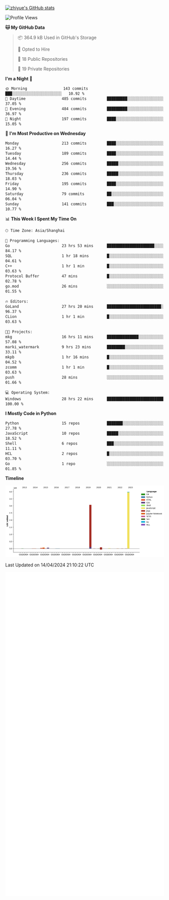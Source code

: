 
[![zhiyue's GitHub stats](https://github-readme-stats.vercel.app/api?username=zhiyue)](https://github.com/anuraghazra/github-readme-stats&&show_icons=true)

<!--START_SECTION:waka-->
![Profile Views](http://img.shields.io/badge/Profile%20Views-5-blue)

**🐱 My GitHub Data** 

> 📦 364.9 kB Used in GitHub's Storage 
 > 
> 💼 Opted to Hire
 > 
> 📜 18 Public Repositories 
 > 
> 🔑 19 Private Repositories 
 > 
**I'm a Night 🦉** 

```text
🌞 Morning                143 commits         ███░░░░░░░░░░░░░░░░░░░░░░   10.92 % 
🌆 Daytime                485 commits         █████████░░░░░░░░░░░░░░░░   37.05 % 
🌃 Evening                484 commits         █████████░░░░░░░░░░░░░░░░   36.97 % 
🌙 Night                  197 commits         ████░░░░░░░░░░░░░░░░░░░░░   15.05 % 
```
📅 **I'm Most Productive on Wednesday** 

```text
Monday                   213 commits         ████░░░░░░░░░░░░░░░░░░░░░   16.27 % 
Tuesday                  189 commits         ████░░░░░░░░░░░░░░░░░░░░░   14.44 % 
Wednesday                256 commits         █████░░░░░░░░░░░░░░░░░░░░   19.56 % 
Thursday                 236 commits         █████░░░░░░░░░░░░░░░░░░░░   18.03 % 
Friday                   195 commits         ████░░░░░░░░░░░░░░░░░░░░░   14.90 % 
Saturday                 79 commits          ██░░░░░░░░░░░░░░░░░░░░░░░   06.04 % 
Sunday                   141 commits         ███░░░░░░░░░░░░░░░░░░░░░░   10.77 % 
```


📊 **This Week I Spent My Time On** 

```text
🕑︎ Time Zone: Asia/Shanghai

💬 Programming Languages: 
Go                       23 hrs 53 mins      █████████████████████░░░░   84.17 % 
SQL                      1 hr 18 mins        █░░░░░░░░░░░░░░░░░░░░░░░░   04.61 % 
C++                      1 hr 1 min          █░░░░░░░░░░░░░░░░░░░░░░░░   03.63 % 
Protocol Buffer          47 mins             █░░░░░░░░░░░░░░░░░░░░░░░░   02.78 % 
go.mod                   26 mins             ░░░░░░░░░░░░░░░░░░░░░░░░░   01.55 % 

🔥 Editors: 
GoLand                   27 hrs 20 mins      ████████████████████████░   96.37 % 
CLion                    1 hr 1 min          █░░░░░░░░░░░░░░░░░░░░░░░░   03.63 % 

🐱‍💻 Projects: 
mkg                      16 hrs 11 mins      ██████████████░░░░░░░░░░░   57.08 % 
marki_watermark          9 hrs 23 mins       ████████░░░░░░░░░░░░░░░░░   33.11 % 
mkpb                     1 hr 16 mins        █░░░░░░░░░░░░░░░░░░░░░░░░   04.52 % 
zcomm                    1 hr 1 min          █░░░░░░░░░░░░░░░░░░░░░░░░   03.63 % 
push                     28 mins             ░░░░░░░░░░░░░░░░░░░░░░░░░   01.66 % 

💻 Operating System: 
Windows                  28 hrs 22 mins      █████████████████████████   100.00 % 
```

**I Mostly Code in Python** 

```text
Python                   15 repos            ███████░░░░░░░░░░░░░░░░░░   27.78 % 
JavaScript               10 repos            █████░░░░░░░░░░░░░░░░░░░░   18.52 % 
Shell                    6 repos             ███░░░░░░░░░░░░░░░░░░░░░░   11.11 % 
HCL                      2 repos             █░░░░░░░░░░░░░░░░░░░░░░░░   03.70 % 
Go                       1 repo              ░░░░░░░░░░░░░░░░░░░░░░░░░   01.85 % 
```



**Timeline**

![Lines of Code chart](https://raw.githubusercontent.com/zhiyue/zhiyue/main/assets/bar_graph.png)


 Last Updated on 14/04/2024 21:10:22 UTC
<!--END_SECTION:waka-->

<!-- [![Top Langs](https://github-readme-stats.vercel.app/api/top-langs/?username=zhiyue)](https://github.com/anuraghazra/github-readme-stats) -->

![](./github-metrics.svg)

